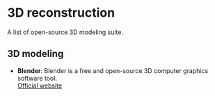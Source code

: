 # 3D reconstruction

A list of open-source 3D modeling suite.

## 3D modeling

- **Blender**: Blender is a free and open-source 3D computer graphics software tool.  
  [Official website](https://www.blender.org/)
